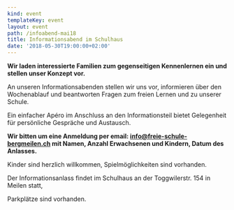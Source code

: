 ```yaml
---
kind: event
templateKey: event
layout: event
path: /infoabend-mai18
title: Informationsabend im Schulhaus
date: '2018-05-30T19:00:00+02:00'
---
```

**Wir laden interessierte Familien zum gegenseitigen Kennenlernen ein und stellen unser Konzept vor.**

An unseren Informationsabenden stellen wir uns vor, informieren über den Wochenablauf und beantworten Fragen zum freien Lernen und zu unserer Schule. 

Ein einfacher Apéro im Anschluss an den Informationsteil bietet Gelegenheit für persönliche Gespräche und Austausch.

**Wir bitten um eine Anmeldung per email: info@freie-schule-bergmeilen.ch mit Namen, Anzahl Erwachsenen und Kindern, Datum des Anlasses.**

Kinder sind herzlich willkommen, Spielmöglichkeiten sind vorhanden.

Der Informationsanlass findet im Schulhaus an der Toggwilerstr. 154 in Meilen statt, 

Parkplätze sind vorhanden.
